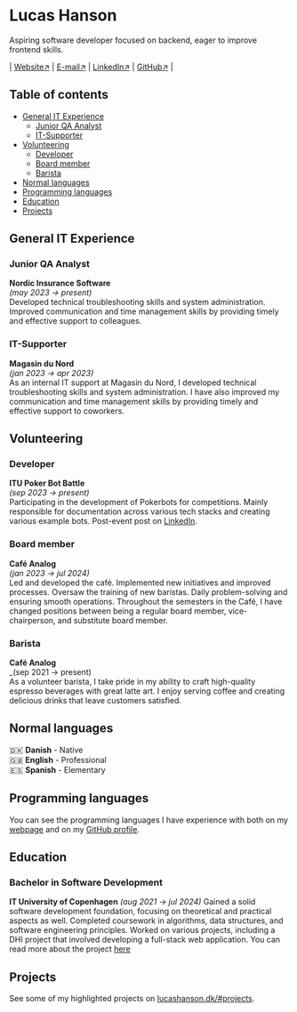 # Lucas Hanson

Aspiring software developer focused on backend, eager to improve frontend skills.

| [Website↗](lucashanson.dk) | [E-mail↗](mailto:contact@lucashanson.dk) | [LinkedIn↗](https://www.linkedin.com/in/lucas-frey-torres-hanson-b6b79320b/) | [GitHub↗](github.com/lucasfth) |

## Table of contents

- [General IT Experience](#general-it-experience)
  - [Junior QA Analyst](#junior-qa-analyst)
  - [IT-Supporter](#it-supporter)
- [Volunteering](#volunteering)
  - [Developer](#developer)
  - [Board member](#board-member)
  - [Barista](#barista)
- [Normal languages](#normal-languages)
- [Programming languages](#programming-languages)
- [Education](#education)
- [Projects](#projects)

## General IT Experience

### Junior QA Analyst

**Nordic Insurance Software**\
_(may 2023 → present)_\
Developed technical troubleshooting skills and system administration. Improved communication and time management skills by providing timely and effective
support to colleagues.

### IT-Supporter

**Magasin du Nord**\
_(jan 2023 → apr 2023)_\
As an internal IT support at Magasin du Nord, I developed technical troubleshooting skills and system administration. I have also improved my communication and time management skills by providing timely and effective support to coworkers.

## Volunteering

### Developer

**ITU Poker Bot Battle**\
_(sep 2023 → present)_\
Participating in the development of Pokerbots for competitions. Mainly
responsible for documentation across various tech stacks and creating various
example bots. Post-event post on [LinkedIn](https://www.linkedin.com/posts/lucas-frey-torres-hanson-b6b79320b_thank-you-to-everyone-who-participated-in-activity-7172124059185364992-vztq/).

### Board member

**Café Analog**\
_(jan 2023 → jul 2024)_\
Led and developed the café. Implemented new initiatives and improved processes. Oversaw the training of new baristas. Daily problem-solving and ensuring smooth operations.
Throughout the semesters in the Café, I have changed positions between being a regular board member, vice-chairperson, and substitute board member.

### Barista

**Café Analog**\
_(sep 2021 → present)\
As a volunteer barista, I take pride in my ability to craft high-quality espresso beverages with great latte art. I enjoy serving coffee and creating delicious drinks that leave customers satisfied.

## Normal languages

🇩🇰 **Danish** - Native\
🇬🇧 **English** - Professional\
🇪🇸 **Spanish** - Elementary

## Programming languages

You can see the programming languages I have experience with both on my [webpage](https://lucashanson.dk) and on my [GitHub profile](https://github.com/lucasfth).

## Education

### Bachelor in Software Development

**IT University of Copenhagen**
_(aug 2021 → jul 2024)_
Gained a solid software development foundation, focusing on theoretical and practical aspects as well. Completed coursework in algorithms, data structures, and software engineering principles. Worked on various projects, including a DHI project that involved developing a full-stack web application. You can read more about the project [here](https://lucashanson.dk/#project_dhi)

## Projects

See some of my highlighted projects on [lucashanson.dk/#projects](https://lucashanson.dk/#projects).
